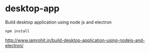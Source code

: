 # desktop-app

Build desktop application using node js and electron

``` npm install ```


http://www.iamrohit.in/build-desktop-application-using-nodejs-and-electron/
